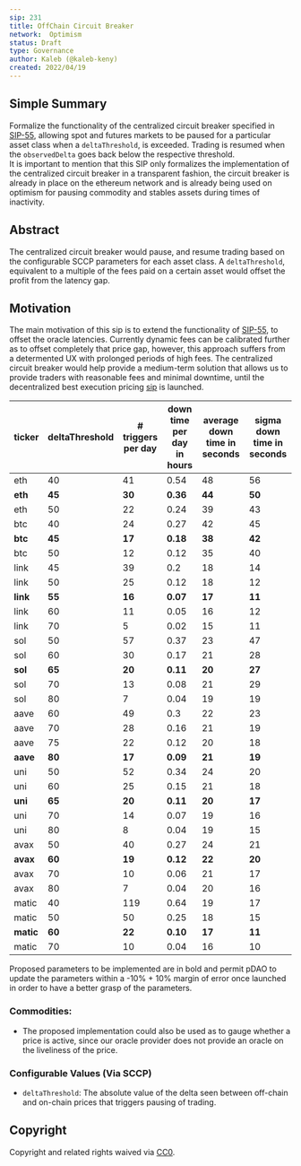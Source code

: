 ```yaml
---
sip: 231
title: OffChain Circuit Breaker
network:  Optimism 
status: Draft
type: Governance
author: Kaleb (@kaleb-keny)
created: 2022/04/19
---
```


## Simple Summary

<!--"If you can't explain it simply, you don't understand it well enough." Simply describe the outcome the proposed changes intends to achieve. This should be non-technical and accessible to a casual community member.-->

Formalize the functionality of the centralized circuit breaker specified in [SIP-55](https://sips.synthetix.io/sips/sip-55/), allowing spot and futures markets to be paused for a particular asset class when a `deltaThreshold`, is exceeded. Trading is resumed when the `observedDelta` goes back below the respective threshold.  
It is important to mention that this SIP only formalizes the implementation of the centralized circuit breaker in a transparent fashion, the circuit breaker is already in place on the ethereum network and is already being used on optimism for pausing commodity and stables assets during times of inactivity. 

## Abstract

<!--A short (~200 word) description of the proposed change, the abstract should clearly describe the proposed change. This is what *will* be done if the SIP is implemented, not *why* it should be done or *how* it will be done. If the SIP proposes deploying a new contract, write, "We propose to deploy a new contract that will do x".-->

The centralized circuit breaker would pause, and resume trading based on the configurable SCCP parameters for each asset class. A `deltaThreshold`, equivalent to a multiple of the fees paid on a certain asset would offset the profit from the latency gap.

## Motivation

<!--This is where you explain the reasoning behind how you propose to solve the problem. Why did you propose to implement the change in this way, what were the considerations and trade-offs? The rationale fleshes out what motivated the design and why particular design decisions were made. It should describe alternate designs that were considered and related work. The rationale may also provide evidence of consensus within the community, and should discuss important objections or concerns raised during discussion.-->

The main motivation of this sip is to extend the functionality of [SIP-55](https://sips.synthetix.io/sips/sip-55/), to offset the oracle latencies.
Currently dynamic fees can be calibrated further as to offset completely that price gap, however, this approach suffers from a determented UX with prolonged periods of high fees. The centralized circuit breaker would help provide a medium-term solution that allows us to provide traders with reasonable fees and minimal downtime, until the decentralized best execution pricing [sip](https://sips.synthetix.io/sips/sip-303/) is launched.

| **ticker** 	| **deltaThreshold** 	| **# triggers per day** 	| **down time per day in hours** 	| **average down time in seconds** 	| **sigma down time in seconds** 	|
|------------	|--------------------	|------------------------	|--------------------------------	|----------------------------------	|--------------------------------	|
| eth        	|         40         	|           41           	|              0.54              	|                48                	|               56               	|
| **eth**    	|       **45**       	|         **30**         	|            **0.36**            	|              **44**              	|             **50**             	|
| eth        	|         50         	|           22           	|              0.24              	|                39                	|               43               	|
| btc        	|         40         	|           24           	|              0.27              	|                42                	|               45               	|
| **btc**    	|       **45**       	|         **17**         	|            **0.18**            	|              **38**              	|             **42**             	|
| btc        	|         50         	|           12           	|              0.12              	|                35                	|               40               	|
| link       	|         45         	|           39           	|               0.2              	|                18                	|               14               	|
| link       	|         50         	|           25           	|              0.12              	|                18                	|               12               	|
| **link**   	|       **55**       	|         **16**         	|            **0.07**            	|              **17**              	|             **11**             	|
| link       	|         60         	|           11           	|              0.05              	|                16                	|               12               	|
| link       	|         70         	|            5           	|              0.02              	|                15                	|               11               	|
| sol        	|         50         	|           57           	|              0.37              	|                23                	|               47               	|
| sol        	|         60         	|           30           	|              0.17              	|                21                	|               28               	|
| **sol**    	|       **65**       	|         **20**         	|            **0.11**            	|              **20**              	|             **27**             	|
| sol        	|         70         	|           13           	|              0.08              	|                21                	|               29               	|
| sol        	|         80         	|            7           	|              0.04              	|                19                	|               19               	|
| aave       	|         60         	|           49           	|               0.3              	|                22                	|               23               	|
| aave       	|         70         	|           28           	|              0.16              	|                21                	|               19               	|
| aave       	|         75         	|           22           	|              0.12              	|                20                	|               18               	|
| **aave**   	|       **80**       	|         **17**         	|            **0.09**            	|              **21**              	|             **19**             	|
| uni        	|         50         	|           52           	|              0.34              	|                24                	|               20               	|
| uni        	|         60         	|           25           	|              0.15              	|                21                	|               18               	|
| **uni**    	|       **65**       	|         **20**         	|            **0.11**            	|              **20**              	|             **17**             	|
| uni        	|         70         	|           14           	|              0.07              	|                19                	|               16               	|
| uni        	|         80         	|            8           	|              0.04              	|                19                	|               15               	|
| avax       	|         50         	|           40           	|              0.27              	|                24                	|               21               	|
| **avax**   	|       **60**       	|         **19**         	|            **0.12**            	|              **22**              	|             **20**             	|
| avax       	|         70         	|           10           	|              0.06              	|                21                	|               17               	|
| avax       	|         80         	|            7           	|              0.04              	|                20                	|               16               	|
| matic      	| 40                 	| 119                    	| 0.64                           	| 19                               	| 17                             	|
| matic      	| 50                 	| 50                     	| 0.25                           	| 18                               	| 15                             	|
| **matic**  	| **60**             	| **22**                 	| **0.10**                       	| **17**                           	| **11**                         	|
| matic      	| 70                 	| 10                     	| 0.04                           	| 16                               	| 10                             	|

Proposed parameters to be implemented are in bold and permit pDAO to update the parameters within a -10% + 10% margin of error once launched in order to have a better grasp of the parameters.

### Commodities:

- The proposed implementation could also be used as to gauge whether a price is active, since our oracle provider does not provide an oracle on the liveliness of the price.

### Configurable Values (Via SCCP)

* `deltaThreshold`: The absolute value of the delta seen between off-chain and on-chain prices that triggers pausing of trading.

## Copyright

Copyright and related rights waived via [CC0](https://creativecommons.org/publicdomain/zero/1.0/).
